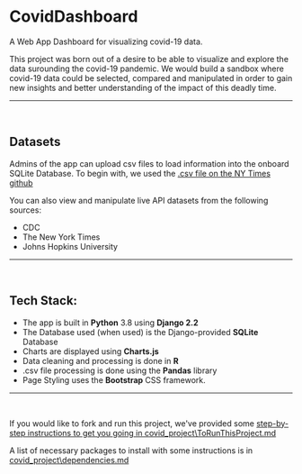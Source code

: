 # CovidDashboard
A Web App Dashboard for visualizing covid-19 data.

This project was born out of a desire to be able to visualize and explore the data surounding the covid-19 pandemic.  We would build a sandbox where covid-19 data could be selected, compared and manipulated in order to gain new insights and better understanding of the impact of this deadly time.
<hr><br>

## Datasets
Admins of the app can upload csv files to load information into the onboard SQLite Database.  To begin with, we used the [.csv file on the NY Times github](https://github.com/nytimes/covid-19-data/blob/master/us-states.csv)

You can also view and manipulate live API datasets from the following sources:
- CDC
- The New York Times
- Johns Hopkins University
<hr><br>

## Tech Stack:
- The app is built in **Python** 3.8 using **Django 2.2**
- The Database used (when used) is the Django-provided **SQLite** Database 
- Charts are displayed using **Charts.js**
- Data cleaning and processing is done in **R**
- .csv file processing is done using the **Pandas** library
- Page Styling uses the **Bootstrap** CSS framework.
<hr><br>

If you would like to fork and run this project, we've provided some [step-by-step instructions to get you going in covid_project\ToRunThisProject.md](ToRunThisProject.md)

A list of necessary packages to install with some instructions is in [covid_project\dependencies.md](dependencies.md)